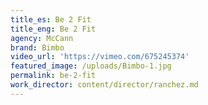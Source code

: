 ```yaml
---
title_es: Be 2 Fit
title_eng: Be 2 Fit
agency: McCann
brand: Bimbo
video_url: 'https://vimeo.com/675245374'
featured_image: /uploads/Bimbo-1.jpg
permalink: be-2-fit
work_director: content/director/ranchez.md
---
```


